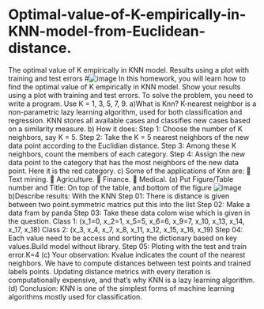 # Optimal-value-of-K-empirically-in-KNN-model-from-Euclidean-distance.
The optimal value of K empirically in KNN model. Results  using  a  plot  with  training  and  test  errors
#![image](https://user-images.githubusercontent.com/29955878/192118413-e7f90aa7-e541-4e0e-97bd-b02f941d6ada.png)
In this homework, you will learn how to find the optimal value of K empirically in KNN model.
Show your results using a plot with training and test errors. To solve the problem, you need to
write a program. Use K = 1, 3, 5, 7, 9.
a)What is Knn? K-nearest neighbor is a non-parametric lazy learning algorithm, used for both
classification and regression. KNN stores all available cases and classifies new cases based on a similarity
measure.
b) How it does:
Step 1: Choose the number of K neighbors, say K = 5.
Step 2: Take the K = 5 nearest neighbors of the new data point according to the Euclidian distance.
Step 3: Among these K neighbors, count the members of each category.
Step 4: Assign the new data point to the category that has the most neighbors of the new data point.
Here it is the red category.
c) Some of the applications of Knn are:
 Text mining.
 Agriculture.
 Finance.
 Medical.
(a) Put Figure/Table number and Title: On top of the table, and
bottom of the figure
![image](https://user-images.githubusercontent.com/29955878/192118445-80c4ec55-21be-440a-a8cc-18605ea6da8a.png)
b)Describe results: With the KNN
Step 01: There is distance is given between two point.symmetric matrics put this into the list
Step 02: Make a data fram by panda
Step 03: Take these data colom wise which is given in the question.
Class 1: (x_1=0, x_2=1, x_5=5, x_6=6, x_9=7, x_10, x_13, x_14, x_17, x_18)
Class 2: (x_3, x_4, x_7, x_8, x_11, x_12, x_15, x_16, x_19)
Step 04: Each value need to be access and sorting the dictionary based on key values.Build model
without library.
Step 05: Ploting with the test and train error.K=4
(c) Your observation: Kvalue indicates the count of the nearest neighbors. We have to compute
distances between test points and trained labels points. Updating distance metrics with every iteration
is computationally expensive, and that’s why KNN is a lazy learning algorithm.
(d) Conclusion: KNN is one of the simplest forms of machine learning algorithms mostly used for
classification.
